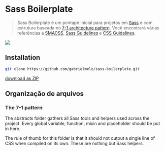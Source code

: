 # Sass Boilerplate

> Sass Boilerplate é um pontapé inicial para projetos em [Sass](https://sass-lang.com) e com estrutura baseada no [7-1 architecture pattern](http://sass-guidelin.es/#architecture). Você encontrará várias referências a [SMACSS](https://smacss.com), [Sass Guidelines](https://sass-guidelin.es) e [CSS Guidelines](http://cssguidelin.es).

![](header.png)

## Installation

```sh
git clone https://github.com/gabrielmelo/sass-boilerplate.git
```

[download as ZIP](https://github.com/gabrielmelo/sass-boilerplate/archive/master.zip)

## Organização de arquivos

### The 7-1 pattern

The abstracts folder gathers all Sass tools and helpers used across the project. Every global variable, function, mixin and placeholder should be put in here.

The rule of thumb for this folder is that it should not output a single line of CSS when compiled on its own. These are nothing but Sass helpers.
